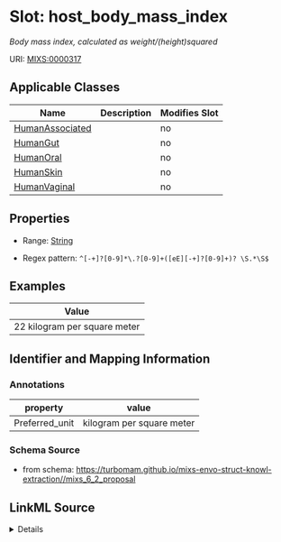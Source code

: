 # Slot: host_body_mass_index


_Body mass index, calculated as weight/(height)squared_



URI: [MIXS:0000317](https://w3id.org/mixs/0000317)



<!-- no inheritance hierarchy -->




## Applicable Classes

| Name | Description | Modifies Slot |
| --- | --- | --- |
[HumanAssociated](HumanAssociated.md) |  |  no  |
[HumanGut](HumanGut.md) |  |  no  |
[HumanOral](HumanOral.md) |  |  no  |
[HumanSkin](HumanSkin.md) |  |  no  |
[HumanVaginal](HumanVaginal.md) |  |  no  |







## Properties

* Range: [String](String.md)

* Regex pattern: `^[-+]?[0-9]*\.?[0-9]+([eE][-+]?[0-9]+)? \S.*\S$`






## Examples

| Value |
| --- |
| 22 kilogram per square meter |

## Identifier and Mapping Information





### Annotations

| property | value |
| --- | --- |
| Preferred_unit | kilogram per square meter |



### Schema Source


* from schema: https://turbomam.github.io/mixs-envo-struct-knowl-extraction//mixs_6_2_proposal




## LinkML Source

<details>
```yaml
name: host_body_mass_index
annotations:
  Preferred_unit:
    tag: Preferred_unit
    value: kilogram per square meter
description: Body mass index, calculated as weight/(height)squared
title: host body-mass index
notes:
- host
- host.
examples:
- value: 22 kilogram per square meter
from_schema: https://turbomam.github.io/mixs-envo-struct-knowl-extraction//mixs_6_2_proposal
rank: 1000
slot_uri: MIXS:0000317
multivalued: false
alias: host_body_mass_index
domain_of:
- HumanAssociated
- HumanGut
- HumanOral
- HumanSkin
- HumanVaginal
range: string
required: false
recommended: false
pattern: ^[-+]?[0-9]*\.?[0-9]+([eE][-+]?[0-9]+)? \S.*\S$

```
</details>